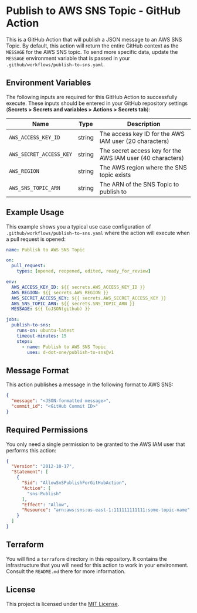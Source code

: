 # Publish to AWS SNS Topic - GitHub Action
This is a GitHub Action that will publish a JSON message to an AWS SNS Topic. By default, this action will return the
entire GitHub context as the `MESSAGE` for the AWS SNS topic. To send more specific data, update the `MESSAGE`
environment variable that is passed in your `.github/workflows/publish-to-sns.yaml`.

## Environment Variables
The following inputs are required for this GitHub Action to successfully execute. These inputs should be entered in
your GitHub repository settings (**Secrets > Secrets and variables > Actions > Secrets tab**):

| Name                    | Type   | Description                                                |
|-------------------------|--------|------------------------------------------------------------|
| `AWS_ACCESS_KEY_ID`     | string | The access key ID for the AWS IAM user (20 characters)     |
| `AWS_SECRET_ACCESS_KEY` | string | The secret access key for the AWS IAM user (40 characters) |
| `AWS_REGION`            | string | The AWS region where the SNS topic exists                  |
| `AWS_SNS_TOPIC_ARN`     | string | The ARN of the SNS Topic to publish to                     |

## Example Usage
This example shows you a typical use case configuration of `.github/workflows/publish-to-sns.yaml` where the action
will execute when a pull request is opened:

```yaml
name: Publish to AWS SNS Topic

on:
  pull_request:
    types: [opened, reopened, edited, ready_for_review]

env:
  AWS_ACCESS_KEY_ID: ${{ secrets.AWS_ACCESS_KEY_ID }}
  AWS_REGION: ${{ secrets.AWS_REGION }}
  AWS_SECRET_ACCESS_KEY: ${{ secrets.AWS_SECRET_ACCESS_KEY }}
  AWS_SNS_TOPIC_ARN: ${{ secrets.SNS_TOPIC_ARN }}
  MESSAGE: ${{ toJSON(github) }}

jobs:
  publish-to-sns:
    runs-on: ubuntu-latest
    timeout-minutes: 15
    steps:
      - name: Publish to AWS SNS Topic
        uses: d-dot-one/publish-to-sns@v1

```

## Message Format
This action publishes a message in the following format to AWS SNS:

```json
{
  "message": "<JSON-formatted message>",
  "commit_id": "<GitHub Commit ID>"
}
```

## Required Permissions
You only need a single permission to be granted to the AWS IAM user that performs this action:

```json
{
  "Version": "2012-10-17",
  "Statement": [
    {
      "Sid": "AllowSnSPublishForGitHubAction",
      "Action": [
        "sns:Publish"
      ],
      "Effect": "Allow",
      "Resource": "arn:aws:sns:us-east-1:111111111111:some-topic-name"
    }
  ]
}
```

## Terraform
You will find a `terraform` directory in this repository. It contains the infrastructure that you will need for this action to work in your environment. Consult the `README.md` there for more information.

## License
This project is licensed under the [MIT License](LICENSE.md).

